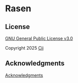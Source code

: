 # Rasen

## License
[GNU General Public License v3.0](License.md)

Copyright 2025 [Cii](https://twitter.com/cii0000)

## Acknowledgments
[Acknowledgments](Rasen/Acknowledgments.txt)
